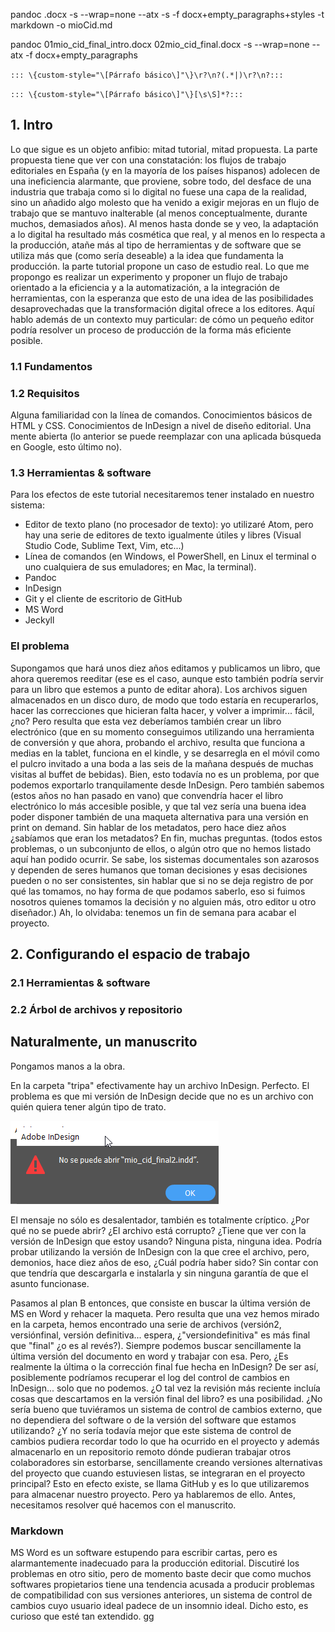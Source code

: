 


pandoc .docx -s --wrap=none --atx -s -f docx+empty_paragraphs+styles -t markdown -o mioCid.md

pandoc 01mio_cid_final_intro.docx 02mio_cid_final.docx -s --wrap=none --atx -f docx+empty_paragraphs



``::: \{custom-style="\[Párrafo básico\]"\}\r?\n?(.*|)\r?\n?:::``

``::: \{custom-style="\[Párrafo básico\]"\}[\s\S]*?:::``


## 1. Intro

Lo que sigue es un objeto anfibio: mitad tutorial, mitad propuesta. La parte propuesta tiene que ver con una constatación: los flujos de trabajo editoriales en España (y en la mayoría de los países hispanos) adolecen de una ineficiencia alarmante, que proviene, sobre todo, del desface de una industria que trabaja como si lo digital no fuese una capa de la realidad, sino un añadido algo molesto que ha venido a exigir mejoras en un flujo de trabajo que se mantuvo inalterable (al menos conceptualmente, durante muchos, demasiados años). Al menos hasta donde se y veo, la adaptación a lo digital ha resultado más cosmética que real, y al menos en lo respecta a la producción, atañe más al tipo de herramientas y de software que se utiliza más que (como sería deseable) a la idea que fundamenta la producción.
la parte tutorial propone un caso de estudio real. Lo que me propongo es realizar un experimento y proponer un flujo de trabajo orientado a la eficiencia y a la automatización, a la integración de herramientas, con la esperanza que esto de una idea de las posibilidades desaprovechadas que la transformación digital ofrece a los editores.
Aquí hablo además de un contexto muy particular: de cómo un pequeño editor podría resolver un proceso de producción de la forma más eficiente posible.

### 1.1 Fundamentos
### 1.2 Requisitos

Alguna familiaridad con la línea de comandos.
Conocimientos básicos de HTML y CSS. Conocimientos de InDesign a nivel de diseño editorial.
Una mente abierta (lo anterior se puede reemplazar con una aplicada búsqueda en Google, esto último no).

### 1.3 Herramientas & software

Para los efectos de este tutorial necesitaremos tener instalado en nuestro sistema:

- Editor de texto plano (no procesador de texto): yo utilizaré Atom, pero hay una serie de editores de texto igualmente útiles y libres (Visual Studio Code, Sublime Text, Vim, etc...)
- Línea de comandos (en Windows, el PowerShell, en Linux el terminal o uno cualquiera de sus emuladores; en Mac, la terminal).
- Pandoc
- InDesign
- Git y el cliente de escritorio de GitHub
- MS Word
- Jeckyll


### El problema

Supongamos que hará unos diez años editamos y publicamos un libro, que ahora queremos reeditar (ese es el caso, aunque esto también podría servir para un libro que estemos a punto de editar ahora). Los archivos siguen almacenados en un disco duro, de modo que todo estaría en recuperarlos, hacer las correcciones que hicieran falta hacer, y volver a imprimir... fácil, ¿no?
Pero resulta que esta vez deberíamos también crear un libro electrónico (que en su momento conseguimos utilizando una herramienta de conversión y que ahora, probando el archivo, resulta que funciona a medias en la tablet, funciona en el kindle, y se desarregla en el móvil como el pulcro invitado a una boda a las seis de la mañana después de muchas visitas al buffet de bebidas). Bien, esto todavía no es un problema, por que podemos exportarlo tranquilamente desde InDesign. Pero también sabemos (estos años no han pasado en vano) que convendría hacer el libro electrónico lo más accesible posible, y que tal vez sería una buena idea poder disponer también de una maqueta alternativa para una versión en print on demand. Sin hablar de los metadatos, pero hace diez años ¿sabíamos que eran los metadatos? En fin, muchas preguntas.
(todos estos problemas, o un subconjunto de ellos, o algún otro que no hemos listado aquí han podido ocurrir. Se sabe, los sistemas documentales son azarosos y dependen de seres humanos que toman decisiones y esas decisiones pueden o no ser consistentes, sin hablar que si no se deja registro de por qué las tomamos, no hay forma de que podamos saberlo, eso si fuimos nosotros quienes tomamos la decisión y no alguien más, otro editor u otro diseñador.)
Ah, lo olvidaba: tenemos un fin de semana para acabar el proyecto.

## 2. Configurando el espacio de trabajo


### 2.1 Herramientas & software
### 2.2 Árbol de archivos y repositorio


## Naturalmente, un manuscrito

Pongamos manos a la obra.


En la carpeta "tripa" efectivamente hay un archivo InDesign. Perfecto. El problema es que mi versión de InDesign decide que no es un archivo con quién quiera tener algún tipo de trato.

![InDesign no puede abrir el archivo](imgs/noSePuedeAbrirElArchivoInDesign.png)

El mensaje no sólo es desalentador, también es totalmente críptico. ¿Por qué no se puede abrir? ¿El archivo está corrupto? ¿Tiene que ver con la versión de InDesign que estoy usando? Ninguna pista, ninguna idea. Podría probar utilizando la versión de InDesign con la que cree el archivo, pero, demonios, hace diez años de eso, ¿Cuál podría haber sido? Sin contar con que tendría que descargarla e instalarla y sin ninguna garantía de que el asunto funcionase.

Pasamos al plan B entonces, que consiste en buscar la última versión de MS en Word y rehacer la maqueta.
Pero resulta que una vez hemos mirado en la carpeta, hemos encontrado una serie de archivos (versión2, versiónfinal, versión definitiva... espera, ¿"versiondefinitiva" es más final que "final" ¿o es al revés?). Siempre podemos buscar sencillamente la última versión del documento en word y trabajar con esa. Pero, ¿Es realmente la última o la corrección final fue hecha en InDesign? De ser así, posiblemente podríamos recuperar el log del control de cambios en InDesign... solo que no podemos.  ¿O tal vez la revisión más reciente incluía cosas que descartamos en la versión final del libro? es una posibilidad. ¿No sería bueno que tuviéramos un sistema de control de cambios externo, que no dependiera del software o de la versión del software que estamos utilizando? ¿Y no sería todavía mejor que este sistema de control de cambios pudiera recordar todo lo que ha ocurrido en el proyecto y además almacenarlo en un repositorio remoto dónde pudieran trabajar otros colaboradores sin estorbarse, sencillamente creando versiones alternativas del proyecto que cuando estuviesen listas, se integraran en el proyecto principal? Esto en efecto existe, se llama GitHub y es lo que utilizaremos para almacenar nuestro proyecto. Pero ya hablaremos de ello. Antes, necesitamos resolver qué hacemos con el manuscrito.

### Markdown

MS Word es un software estupendo para escribir cartas, pero es alarmantemente inadecuado para la producción editorial. Discutiré los problemas en otro sitio, pero de momento baste decir que como muchos softwares propietarios tiene una tendencia acusada a producir problemas de compatibilidad con sus versiones anteriores, un sistema de control de cambios cuyo usuario ideal padece de un insomnio ideal. Dicho esto, es curioso que esté tan extendido. gg
